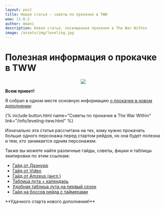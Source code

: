 ```yaml
---    
layout: post
title: Новая статья – советы по прокачке в TWW
wow: 11.0.2
author: Amani
description: Новая статья, посвященная прокачке в The War Within
image: /assets/img/leveling.jpg
---
```





# Полезная информация о прокачке в TWW

<p align="center">
<img src="https://i.imgur.com/LayHr5I.png"> 
</p>

**Всем привет!**

Я собрал в одном месте основную информацию [о прокачке в новом дополнении](https://stormkeeper.ru/info/leveling-tww.html):


<p></p>

{% include button.html name="Советы по прокачке в The War Within" link="/info/leveling-tww.html" %}  

<p></p>

Изначально эта статья рассчитана на тех, кому нужно прокачать больше одного персонажа перед стартом рейдов, но она будет полезна и тем, кто занимается одним персонажем.

Также вы можете найти различные гайды, советы, фишки и таблицы экипировки по этим ссылкам:

<p></p>

- [Гайд от Даэнурр](<https://docs.google.com/spreadsheets/d/1vpBMSyVpoaY7WowryMP-1KnljtyaikKnC4E2hTAtXCw/edit?gid=0#gid=0>)
- [Гайд от Video](<https://docs.google.com/spreadsheets/d/e/2PACX-1vSB9PuYpI3p0sWH1070QE8Ej2w-HS0g2SI5Q5HPCWDfqZzMtdTUQoFAqS7mXt4N2MIBeMv47rWkR-pB/pubhtml>)
- [Гайд от Amzeus (англ.)](<https://docs.google.com/spreadsheets/u/1/d/e/2PACX-1vSNBf5O5ipAJ1W1AtePxiVJ5EiQUfpK9kZjJZXDXWP3959HfhVpg825yRF2Ldk06UBX_KTyLuJ3Aago/pubhtml#>)
- [Таблица лута + календарь](<https://docs.google.com/spreadsheets/d/1F9IbNC0Ly8YGeSXBFauvMXAFFCmPF4bq9h1vannr738/edit?gid=161682927#gid=161682927>)
- [Удобная таблица лута на первый сезон](<https://docs.google.com/spreadsheets/d/e/2PACX-1vSaXopFLzFUjzbi70uHRTgFy7WB6haKXQrHQRoGKRxh4aQw7lRYf1--APhifezVit5WC3CachzaK9iq/pubhtml>)
- [Гайд на боссов  рейда с таймерами](<https://docs.google.com/spreadsheets/d/1L6j0lb-WLXvGjYI2XiEtX-0xZjV86_BzZRIt6yOUNxg/edit?gid=0#gid=0>)


<p></p>
**Удачного старта нового дополнения!**